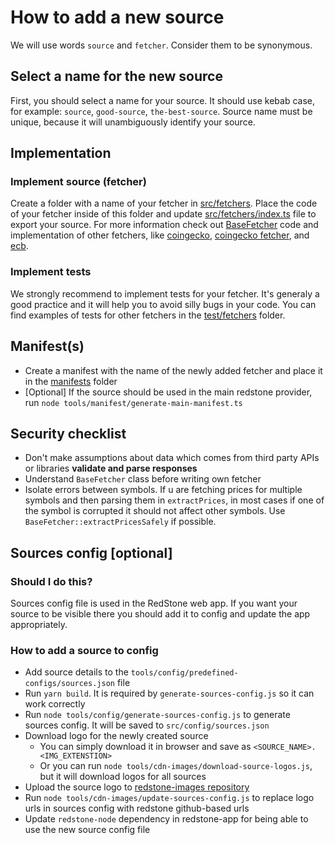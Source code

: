 # How to add a new source

We will use words `source` and `fetcher`. Сonsider them to be synonymous.

## Select a name for the new source

First, you should select a name for your source.
It should use kebab case, for example: `source`, `good-source`, `the-best-source`.
Source name must be unique, because it will unambiguously identify your source.

## Implementation

### Implement source (fetcher)

Create a folder with a name of your fetcher in [src/fetchers](../src/fetchers).
Place the code of your fetcher inside of this folder and update [src/fetchers/index.ts](../src/fetchers/index.ts) file to export your source. For more information check out [BaseFetcher](../src/fetchers/BaseFetcher.ts) code and implementation of other fetchers, like [coingecko](../src/fetchers/coingecko/CoingeckoFetcher.ts), [coingecko fetcher](/src/fetchers/coingecko/CoingeckoFetcher.ts), and [ecb](../src/fetchers/ecb/EcbFetcher.ts).

### Implement tests

We strongly recommend to implement tests for your fetcher. It's generaly a good practice and it will help you to avoid silly bugs in your code. You can find examples of tests for other fetchers in the [test/fetchers](../test/fetchers) folder.

## Manifest(s)

- Create a manifest with the name of the newly added fetcher and place it in the [manifests](../manifests) folder
- [Optional] If the source should be used in the main redstone provider, run `node tools/manifest/generate-main-manifest.ts`

## Security checklist

- Don't make assumptions about data which comes from third party APIs or libraries **validate and parse responses**
- Understand `BaseFetcher` class before writing own fetcher
- Isolate errors between symbols. If u are fetching prices for multiple symbols and then parsing them in `extractPrices`, in most cases if one of the symbol is corrupted it should not affect other symbols. Use `BaseFetcher::extractPricesSafely` if possible.

## Sources config [optional]

### Should I do this?

Sources config file is used in the RedStone web app. If you want your source to be visible there you should add it to config and update the app appropriately.

### How to add a source to config

- Add source details to the `tools/config/predefined-configs/sources.json` file
- Run `yarn build`. It is required by `generate-sources-config.js` so it can work correctly
- Run `node tools/config/generate-sources-config.js` to generate sources config. It will be saved to `src/config/sources.json`
- Download logo for the newly created source
  - You can simply download it in browser and save as `<SOURCE_NAME>.<IMG_EXTENSTION>`
  - Or you can run `node tools/cdn-images/download-source-logos.js`, but it will download logos for all sources
- Upload the source logo to [redstone-images repository](https://github.com/redstone-finance/redstone-images/tree/main/sources)
- Run `node tools/cdn-images/update-sources-config.js` to replace logo urls in sources config with redstone github-based urls
- Update `redstone-node` dependency in redstone-app for being able to use the new source config file
